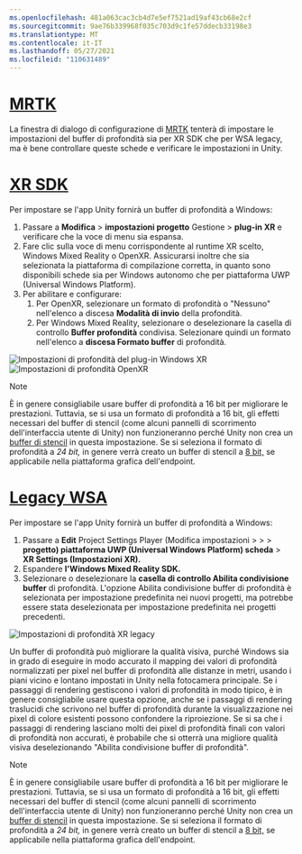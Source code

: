 ```yaml
---
ms.openlocfilehash: 481a063cac3cb4d7e5ef7521ad19af43cb68e2cf
ms.sourcegitcommit: 9ae76b339968f035c703d9c1fe57ddecb33198e3
ms.translationtype: MT
ms.contentlocale: it-IT
ms.lasthandoff: 05/27/2021
ms.locfileid: "110631489"
---
```

# <a name="mrtk"></a>[MRTK](#tab/mrtk)
<!-- NEVER CHANGE THE ABOVE LINE! -->

La finestra di dialogo di configurazione di [MRTK](/windows/mixed-reality/mrtk-unity/configuration/mrtk-configuration-dialog) tenterà di impostare le impostazioni del buffer di profondità sia per XR SDK che per WSA legacy, ma è bene controllare queste schede e verificare le impostazioni in Unity.

# <a name="xr-sdk"></a>[XR SDK](#tab/xr)
<!-- NEVER CHANGE THE ABOVE LINE! -->

Per impostare se l'app Unity fornirà un buffer di profondità a Windows:

1. Passare a **Modifica**  >  **impostazioni progetto** Gestione  >  **plug-in XR** e verificare che la voce di menu sia espansa.
2. Fare clic sulla voce di menu corrispondente al runtime XR scelto, Windows Mixed Reality o OpenXR. Assicurarsi inoltre che sia selezionata la piattaforma di compilazione corretta, in quanto sono disponibili schede sia per Windows autonomo che per piattaforma UWP (Universal Windows Platform).
3. Per abilitare e configurare:
    1. Per OpenXR, selezionare un formato di profondità o "Nessuno" nell'elenco a discesa **Modalità di invio** della profondità.
    2. Per Windows Mixed Reality, selezionare o deselezionare la casella di controllo **Buffer profondità** condivisa. Selezionare quindi un formato nell'elenco a **discesa Formato buffer** di profondità.

![Impostazioni di profondità del plug-in Windows XR ](../../images/xrsdk-winxr-depth.png)
 ![ Impostazioni di profondità OpenXR](../../images/xrsdk-openxr-depth.png)

> [!NOTE]
> È in genere consigliabile usare buffer di profondità a 16 bit per migliorare le prestazioni. Tuttavia, se si usa un formato di profondità a 16 bit, gli effetti necessari del buffer di stencil (come alcuni pannelli di scorrimento dell'interfaccia utente di Unity) non funzioneranno perché Unity non crea un [buffer di stencil](https://docs.unity3d.com/ScriptReference/RenderTexture-depth.html) in questa impostazione. Se si seleziona il formato di profondità a *24 bit,* in genere verrà creato un buffer di stencil a [8 bit,](https://docs.unity3d.com/Manual/SL-Stencil.html) se applicabile nella piattaforma grafica dell'endpoint.

# <a name="legacy-wsa"></a>[Legacy WSA](#tab/wsa)
<!-- NEVER CHANGE THE ABOVE LINE! -->

Per impostare se l'app Unity fornirà un buffer di profondità a Windows:

1. Passare a **Edit** Project Settings Player (Modifica impostazioni  >    >    >  **progetto) piattaforma UWP (Universal Windows Platform) scheda**  >  **XR Settings (Impostazioni XR).**
2. Espandere **l'Windows Mixed Reality SDK.**
3. Selezionare o deselezionare la **casella di controllo Abilita condivisione buffer** di profondità. L'opzione Abilita condivisione buffer di profondità è selezionata per impostazione predefinita nei nuovi progetti, ma potrebbe essere stata deselezionata per impostazione predefinita nei progetti precedenti.

![Impostazioni di profondità XR legacy](../../images/wmr-depth.png)

Un buffer di profondità può migliorare la qualità visiva, purché Windows sia in grado di eseguire in modo accurato il mapping dei valori di profondità normalizzati per pixel nel buffer di profondità alle distanze in metri, usando i piani vicino e lontano impostati in Unity nella fotocamera principale. Se i passaggi di rendering gestiscono i valori di profondità in modo tipico, è in genere consigliabile usare questa opzione, anche se i passaggi di rendering traslucidi che scrivono nel buffer di profondità durante la visualizzazione nei pixel di colore esistenti possono confondere la riproiezione.  Se si sa che i passaggi di rendering lasciano molti dei pixel di profondità finali con valori di profondità non accurati, è probabile che si otterrà una migliore qualità visiva deselezionando "Abilita condivisione buffer di profondità".

> [!NOTE]
> È in genere consigliabile usare buffer di profondità a 16 bit per migliorare le prestazioni. Tuttavia, se si usa un formato di profondità a 16 bit, gli effetti necessari del buffer di stencil (come alcuni pannelli di scorrimento dell'interfaccia utente di Unity) non funzioneranno perché Unity non crea un [buffer di stencil](https://docs.unity3d.com/ScriptReference/RenderTexture-depth.html) in questa impostazione. Se si seleziona il formato di profondità a *24 bit,* in genere verrà creato un buffer di stencil a [8 bit,](https://docs.unity3d.com/Manual/SL-Stencil.html) se applicabile nella piattaforma grafica dell'endpoint.